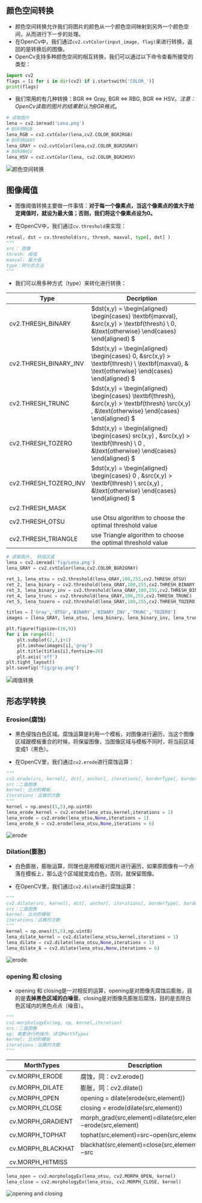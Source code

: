## 颜色空间转换

- 颜色空间转换允许我们将图片的颜色从一个颜色空间映射到另外一个颜色空间，从而进行下一步的处理。
- 在OpenCv中，我们通过`cv2.cvtColor(input_image, flag)`来进行转换，返回的是转换后的图像。
- OpenCv支持多种颜色空间的相互转换，我们可以通过以下命令查看所接受的类型：
```python
import cv2
flags = [i for i in dir(cv2) if i.startswith('COLOR_')]
print(flags)
```
- 我们常用的有几种转换：BGR <=> Gray, BGR <=> RBG, BGR <=> HSV。*注意：OpenCv读取的图片的结果默认为BGR格式*。
```python
# 读取图片
lena = cv2.imread('Lena.png')
# BGR转RGB
lena_RGB = cv2.cvtColor(lena,cv2.COLOR_BGR2RGB)
# BGR转GARY
lena_GRAY = cv2.cvtColor(lena,cv2.COLOR_BGR2GRAY)
# BGR转HSV
lena_HSV = cv2.cvtColor(lena, cv2.COLOR_BGR2HSV)
```
![颜色空间转换](fig/color_cvt.png "颜色空间转换")


## 图像阈值
- 图像阈值转换主要做一件事情：**对于每一个像素点，当这个像素点的值大于给定阈值时，就设为最大值；否则，我们将这个像素点设为0。**

- 在OpenCV中，我们通过`cv.threshold`来实现：
```python
retval, dst = cv.threshold(src, thresh, maxval, type[, dst] )
"""
src： 图像
thresh: 阈值
maxval: 最大值
type：转化的方法
"""
```

- 我们可以用多种方式（type）来转化进行转换：

Type|Decription
--|--
cv2.THRESH_BINARY | $dst(x,y) = \begin{aligned} \begin{cases} \textbf{maxval}, &src(x,y) >  \textbf{thresh} \\ 0,  &\text{otherwise} \end{cases} \end{aligned} $
cv2.THRESH_BINARY_INV | $dst(x,y) = \begin{aligned} \begin{cases} 0, &src(x,y) >  \textbf{thresh} \\ \textbf{maxval},  & \text{otherwise} \end{cases} \end{aligned} $
cv2.THRESH_TRUNC |  $dst(x,y) = \begin{aligned} \begin{cases} \textbf{thresh}, &src(x,y) >  \textbf{thresh} \\src(x,y) ,  &\text{otherwise} \end{cases} \end{aligned} $
cv2.THRESH_TOZERO| $dst(x,y) = \begin{aligned} \begin{cases} src(x,y) , &src(x,y) >  \textbf{thresh} \\ 0 ,  &\text{otherwise} \end{cases} \end{aligned} $
cv2.THRESH_TOZERO_INV | $dst(x,y) = \begin{aligned} \begin{cases} 0 , &src(x,y) >  \textbf{thresh} \\ src(x,y) ,  &\text{otherwise} \end{cases} \end{aligned} $
cv2.THRESH_MASK | 
cv2.THRESH_OTSU | use Otsu algorithm to choose the optimal threshold value 
cv2.THRESH_TRIANGLE | use Triangle algorithm to choose the optimal threshold value

```python 
# 读取图片， 转成灰度
lena = cv2.imread('fig/Lena.png')
lena_GRAY = cv2.cvtColor(lena,cv2.COLOR_BGR2GRAY)

ret_1, lena_otsu = cv2.threshold(lena_GRAY,100,255,cv2.THRESH_OTSU)
ret_2, lena_binary = cv2.threshold(lena_GRAY,100,255,cv2.THRESH_BINARY)
ret_3, lena_binary_inv = cv2.threshold(lena_GRAY,100,255,cv2.THRESH_BINARY_INV)
ret_4, lena_trunc = cv2.threshold(lena_GRAY,100,255,cv2.THRESH_TRUNC)
ret_5, lena_tozero = cv2.threshold(lena_GRAY,100,255,cv2.THRESH_TOZERO)

titles = ['Gray','OTSU','BINARY','BINARY_INV','TRUNC','TOZERO']
images = [lena_GRAY, lena_otsu, lena_binary, lena_binary_inv, lena_trunc, lena_tozero]

plt.figure(figsize=(16,9))
for i in range(6):
    plt.subplot(2,3,i+1)
    plt.imshow(images[i],'gray')
    plt.title(titles[i],fontsize=20)
    plt.axis('off')
plt.tight_layout()
plt.savefig('fig/gray.png')
```
![阈值转换](fig/gray.png "阈值转换")

## 形态学转换

### Erosion(腐蚀)
- 黑色侵蚀白色区域。腐蚀运算是利用一个模板，对图像进行遍历，当这个图像区域跟模板重合的时候，将保留图像，当图像区域与模板不同时，将当前区域变成1（黑色）。

- 在OpenCV里，我们通过`cv2.erode`进行腐蚀运算：
```python
"""
cv2.erode(src, kernel[, dst[, anchor[, iterations[, borderType[, borderValue]]]]])
src：二值图像
kernel: 比对的模板
iterations：运算的次数
"""
kernel = np.ones((5,5),np.uint8)
lena_erode_kernel = cv2.erode(lena_otsu,kernel,iterations = 1) 
lena_erode = cv2.erode(lena_otsu,None,iterations = 1) 
lena_erode_6 = cv2.erode(lena_otsu,None,iterations = 6) 
```
![erode](fig/erode.png)

### Dilation(膨胀)
- 白色膨胀，膨胀运算，同理也是用模板对图片进行遍历，如果原图像有一个点落在模板上，那么这个区域就变成白色，否则，就保留图像。

- 在OpenCV里，我们通过`cv2.dilate`进行腐蚀运算：
```python
"""
cv2.dilate(src, kernel[, dst[, anchor[, iterations[, borderType[, borderValue]]]]])
src：二值图像
kernel: 比对的模板
iterations：运算的次数
"""
kernel = np.ones((5,5),np.uint8)
lena_dilate_kernel = cv2.dilate(lena_otsu,kernel,iterations = 1) 
lena_dilate = cv2.dilate(lena_otsu,None,iterations = 1) 
lena_dilate_6 = cv2.dilate(lena_otsu,None,iterations = 6) 
```
![erode](fig/dilate.png)

### opening 和 closing
- opening 和 closing是一对相反的运算，opening是对图像先腐蚀后膨胀，目的是**去掉黑色区域的白噪音**。closing是对图像先膨胀后腐蚀，目的是去除白色区域内的黑色点点（噪音）。
```python
"""
cv2.morphologyEx(img, op, kernel,iteration)
src：二值图像
op: 需要进行的操作，详见MorthTypes
kernel: 比对的模板
iterations：运算的次数
"""
```

MorthTypes | Description
--|--
cv.MORPH_ERODE | 腐蚀，同：cv2.erode()
cv.MORPH_DILATE | 膨胀，同：cv2.dilate()
cv.MORPH_OPEN | opening = dilate(erode(src,element))
cv.MORPH_CLOSE | closing = erode(dilate(src,element))
cv.MORPH_GRADIENT | morph_grad(src,element)=dilate(src,element)−erode(src,element)
cv.MORPH_TOPHAT | tophat(src,element)=src−open(src,element)
cv.MORPH_BLACKHAT | blackhat(src,element)=close(src,element)−src
cv.MORPH_HITMISS |

```python
lena_open = cv2.morphologyEx(lena_otsu, cv2.MORPH_OPEN, kernel)
lena_close = cv2.morphologyEx(lena_otsu, cv2.MORPH_CLOSE, kernel)
```
![opening and closing](fig/open_close.png)